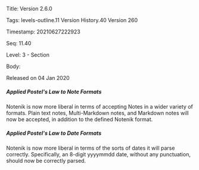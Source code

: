 Title:  Version 2.6.0

Tags:   levels-outline.11 Version History.40 Version 260

Timestamp: 20210627222923

Seq:    11.40

Level:  3 - Section

Body: 

Released on 04 Jan 2020
 
##### Applied Postel's Law to Note Formats

Notenik is now more liberal in terms of accepting Notes in a wider variety of formats. Plain text notes, Multi-Markdown notes, and Markdown notes will now be accepted, in addition to the defined Notenik format. 

 
##### Applied Postel's Law to Date Formats

Notenik is now more liberal in terms of the sorts of dates it will parse correctly. Specifically, an 8-digit yyyymmdd date, without any punctuation, should now be correctly parsed.
